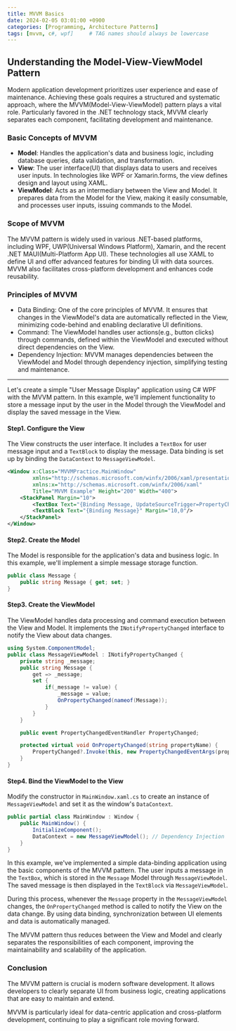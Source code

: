 ```yaml
---
title: MVVM Basics
date: 2024-02-05 03:01:00 +0900
categories: [Programming, Architecture Patterns]
tags: [mvvm, c#, wpf]     # TAG names should always be lowercase
---
```


## Understanding the Model-View-ViewModel Pattern

Modern application development prioritizes user experience and ease of maintenance.
Achieving these goals requires a structured and systematic approach, where the MVVM(Model-View-ViewModel) pattern plays a vital role.
Particularly favored in the .NET technology stack, MVVM clearly separates each component, facilitating development and maintenance.

### Basic Concepts of MVVM
* **Model**: Handles the application's data and business logic, including database queries, data validation, and transformation.
* **View**: The user interface(UI) that displays data to users and receives user inputs. In technologies like WPF or Xamarin.forms, the view defines design and layout using XAML.
* **ViewModel**: Acts as an intermediary between the View and Model. It prepares data from the Model for the View, making it easily consumable, and processes user inputs, issuing commands to the Model.

### Scope of MVVM
The MVVM pattern is widely used in various .NET-based platforms, including WPF, UWP(Universal Windows Platform), Xamarin, and the recent .NET MAUI(Multi-Platform App UI). These technologies all use XAML to define UI and offer advanced features for binding UI with data sources. MVVM also facilitates cross-platform development and enhances code reusability.

### Principles of MVVM
* Data Binding: One of the core principles of MVVM. It ensures that changes in the ViewModel's data are automatically reflected in the View, minimizing code-behind and enabling declarative UI definitions.
* Command: The ViewModel handles user actions(e.g., button clicks) through commands, defined within the ViewModel and executed without direct dependencies on the View.
* Dependency Injection: MVVM manages dependencies between the ViewModel and Model through dependency injection, simplifying testing and maintenance.
---
Let's create a simple "User Message Display" application using C# WPF with the MVVM pattern.
In this example, we'll implement functionality to store a message input by the user in the Model through the ViewModel and display the saved message in the View.

#### Step1. Configure the View
The View constructs the user interface. It includes a `TextBox` for user message input and a `TextBlock` to display the message.
Data binding is set up by binding the `DataContext` to `MessageViewModel`.

```xml
<Window x:Class="MVVMPractice.MainWindow"
        xmlns="http://schemas.microsoft.com/winfx/2006/xaml/presentation"
        xmlns:x="http://schemas.microsoft.com/winfx/2006/xaml"
        Title="MVVM Example" Height="200" Width="400">
    <StackPanel Margin="10">
        <TextBox Text="{Binding Message, UpdateSourceTrigger=PropertyChanged}" Height="20"/>
        <TextBlock Text="{Binding Message}" Margin="10,0"/>
    </StackPanel>
</Window>

```

#### Step2. Create the Model
The Model is responsible for the application's data and business logic.
In this example, we'll implement a simple message storage function.

```cs
public class Message {
    public string Message { get; set; }
}
```

#### Step3. Create the ViewModel
The ViewModel handles data processing and command execution between the View and Model. It implements the `INotifyPropertyChanged` interface to notify the View about data changes.

```cs
using System.ComponentModel;
public class MessageViewModel : INotifyPropertyChanged {
    private string _message;
    public string Message {
        get => _message;
        set {
            if(_message != value) {
                _message = value;
                OnPropertyChanged(nameof(Message));
            }
        }
    }

    public event PropertyChangedEventHandler PropertyChanged;

    protected virtual void OnPropertyChanged(string propertyName) {
        PropertyChanged?.Invoke(this, new PropertyChangedEventArgs(propertyName));
    }
}
```

#### Step4. Bind the ViewModel to the View
Modify the constructor in `MainWindow.xaml.cs` to create an instance of `MessageViewModel` and set it as the window's `DataContext`.
```cs
public partial class MainWindow : Window {
    public MainWindow() {
        InitializeComponent();
        DataContext = new MessageViewModel(); // Dependency Injection
    }
}
```
In this example, we've implemented a simple data-binding application using the basic components of the MVVM pattern.
The user inputs a message in the `TextBox`, which is stored in the `Message` Model through `MessageViewModel`.
The saved message is then displayed in the `TextBlock` via `MessageViewModel`.

During this process, whenever the `Message` property in the `MessageViewModel` changes, the `OnPropertyChanged` method is called to notify the View on the data change.
By using data binding, synchronization between UI elements and data is automatically managed.

The MVVM pattern thus reduces between the View and Model and clearly separates the responsibilities of each component, improving the maintainability and scalability of the application.

### Conclusion
The MVVM pattern is crucial is modern software development. 
It allows developers to clearly separate UI from business logic, creating applications that are easy to maintain and extend.

MVVM is particularly ideal for data-centric application and cross-platform development, continuing to play a significant role moving forward.